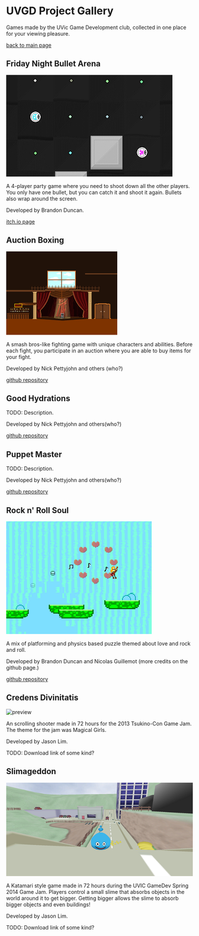 UVGD Project Gallery
=======
Games made by the UVic Game Development club, collected in one place for your viewing pleasure.

[back to main page](../index.html)

Friday Night Bullet Arena
-------------------------

![preview](fnbapreview.gif)

A 4-player party game where you need to shoot down all the other players.
You only have one bullet, but you can catch it and shoot it again. Bullets also wrap around the screen.

Developed by Brandon Duncan.

[itch.io page](http://brandond.itch.io/friday-night-bullet-arena)

Auction Boxing
--------------

![preview](abpreview.png)

A smash bros-like fighting game with unique characters and abilities.
Before each fight, you participate in an auction where you are able to buy items for your fight.

Developed by Nick Pettyjohn and others (who?)

[github repository](https://github.com/NarPar/AuctionBoxing)

Good Hydrations
----------------

TODO: Description.

Developed by Nick Pettyjohn and others(who?)

[github repository](https://github.com/NarPar/Good-Hydrations)

Puppet Master
-------------

TODO: Description.

Developed by Nick Pettyjohn and others(who?)

[github repository](https://github.com/NarPar/PuppetMaster)

Rock n' Roll Soul
-----------------

![preview](rnrspreview.png)

A mix of platforming and physics based puzzle themed about love and rock and roll.

Developed by Brandon Duncan and Nicolas Guillemot (more credits on the github page.)

[github repository](https://github.com/nguillemot/LD22-Alone)

Credens Divinitatis
-------------------

![preview](credenspreview.gif)

An scrolling shooter made in 72 hours for the 2013 Tsukino-Con Game Jam.
The theme for the jam was Magical Girls.

Developed by Jason Lim.

TODO: Download link of some kind?

Slimageddon
-----------

![preview](slimageddonpreview.png)

A Katamari style game made in 72 hours during the UVIC GameDev Spring 2014 Game Jam.
Players control a small slime that absorbs objects in the world around it to get bigger.
Getting bigger allows the slime to absorb bigger objects and even buildings!

Developed by Jason Lim.

TODO: Download link of some kind?
